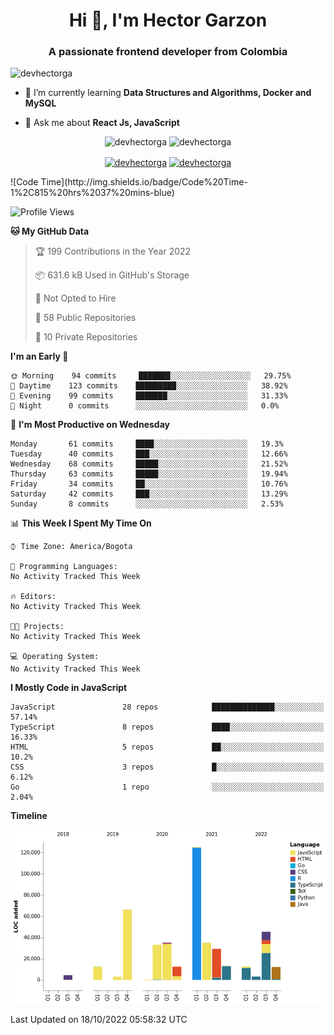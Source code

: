 <h1 align="center">Hi 👋, I'm Hector Garzon</h1>
<h3 align="center">A passionate frontend developer from Colombia</h3>

<p align="left"> <img src="https://komarev.com/ghpvc/?username=devhectorga" alt="devhectorga" /> </p>

- 🌱 I’m currently learning **Data Structures and Algorithms, Docker and MySQL**

- 💬 Ask me about **React Js, JavaScript**

<p align="center"> <img src="https://github-readme-stats.vercel.app/api?username=devhectorga&count_private=true&show_icons=true" alt="devhectorga" /> <img src="https://github-readme-stats.vercel.app/api/top-langs/?username=devhectorga&layout=compact" alt="devhectorga" /></p>

<p align="center">
<a href="https://twitter.com/devhectorga" target="blank"><img align="center" src="https://cdn.jsdelivr.net/npm/simple-icons@3.0.1/icons/twitter.svg" alt="devhectorga" height="20" width="20" /></a>
<a href="https://linkedin.com/in/devhectorga" target="blank"><img align="center" src="https://cdn.jsdelivr.net/npm/simple-icons@3.0.1/icons/linkedin.svg" alt="devhectorga" height="20" width="20" /></a>
</p>
<!--START_SECTION:waka-->
![Code Time](http://img.shields.io/badge/Code%20Time-1%2C815%20hrs%2037%20mins-blue)

![Profile Views](http://img.shields.io/badge/Profile%20Views-0-blue)

**🐱 My GitHub Data** 

> 🏆 199 Contributions in the Year 2022
 > 
> 📦 631.6 kB Used in GitHub's Storage 
 > 
> 🚫 Not Opted to Hire
 > 
> 📜 58 Public Repositories 
 > 
> 🔑 10 Private Repositories  
 > 
**I'm an Early 🐤** 

```text
🌞 Morning    94 commits     ███████░░░░░░░░░░░░░░░░░░   29.75% 
🌆 Daytime    123 commits    █████████░░░░░░░░░░░░░░░░   38.92% 
🌃 Evening    99 commits     ███████░░░░░░░░░░░░░░░░░░   31.33% 
🌙 Night      0 commits      ░░░░░░░░░░░░░░░░░░░░░░░░░   0.0%

```
📅 **I'm Most Productive on Wednesday** 

```text
Monday       61 commits     ████░░░░░░░░░░░░░░░░░░░░░   19.3% 
Tuesday      40 commits     ███░░░░░░░░░░░░░░░░░░░░░░   12.66% 
Wednesday    68 commits     █████░░░░░░░░░░░░░░░░░░░░   21.52% 
Thursday     63 commits     █████░░░░░░░░░░░░░░░░░░░░   19.94% 
Friday       34 commits     ██░░░░░░░░░░░░░░░░░░░░░░░   10.76% 
Saturday     42 commits     ███░░░░░░░░░░░░░░░░░░░░░░   13.29% 
Sunday       8 commits      ░░░░░░░░░░░░░░░░░░░░░░░░░   2.53%

```


📊 **This Week I Spent My Time On** 

```text
⌚︎ Time Zone: America/Bogota

💬 Programming Languages: 
No Activity Tracked This Week

🔥 Editors: 
No Activity Tracked This Week

🐱‍💻 Projects: 
No Activity Tracked This Week

💻 Operating System: 
No Activity Tracked This Week

```

**I Mostly Code in JavaScript** 

```text
JavaScript               28 repos            ██████████████░░░░░░░░░░░   57.14% 
TypeScript               8 repos             ████░░░░░░░░░░░░░░░░░░░░░   16.33% 
HTML                     5 repos             ██░░░░░░░░░░░░░░░░░░░░░░░   10.2% 
CSS                      3 repos             █░░░░░░░░░░░░░░░░░░░░░░░░   6.12% 
Go                       1 repo              ░░░░░░░░░░░░░░░░░░░░░░░░░   2.04%

```


**Timeline**

![Chart not found](https://raw.githubusercontent.com/devHectorGa/devHectorGa/master/charts/bar_graph.png) 


 Last Updated on 18/10/2022 05:58:32 UTC
<!--END_SECTION:waka-->

